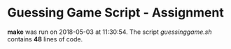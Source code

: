 # **Guessing Game Script - Assignment**

**make** was run on 2018-05-03 at 11:30:54.
The script *guessinggame.sh* contains **48** lines of code.
